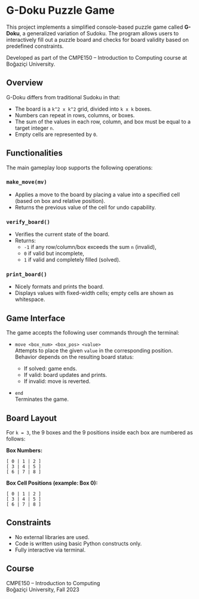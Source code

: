# G-Doku Puzzle Game

This project implements a simplified console-based puzzle game called **G-Doku**, a generalized variation of Sudoku. The program allows users to interactively fill out a puzzle board and checks for board validity based on predefined constraints.

Developed as part of the CMPE150 – Introduction to Computing course at Boğaziçi University.

## Overview

G-Doku differs from traditional Sudoku in that:
- The board is a `k^2 x k^2` grid, divided into `k x k` boxes.
- Numbers can repeat in rows, columns, or boxes.
- The sum of the values in each row, column, and box must be equal to a target integer `n`.
- Empty cells are represented by `0`.

## Functionalities

The main gameplay loop supports the following operations:

### `make_move(mv)`
- Applies a move to the board by placing a value into a specified cell (based on box and relative position).
- Returns the previous value of the cell for undo capability.

### `verify_board()`
- Verifies the current state of the board.
- Returns:
  - `-1` if any row/column/box exceeds the sum `n` (invalid),
  - `0` if valid but incomplete,
  - `1` if valid and completely filled (solved).

### `print_board()`
- Nicely formats and prints the board.
- Displays values with fixed-width cells; empty cells are shown as whitespace.

## Game Interface

The game accepts the following user commands through the terminal:

- `move <box_num> <box_pos> <value>`  
  Attempts to place the given `value` in the corresponding position. Behavior depends on the resulting board status:
  - If solved: game ends.
  - If valid: board updates and prints.
  - If invalid: move is reverted.

- `end`  
  Terminates the game.

## Board Layout

For `k = 3`, the 9 boxes and the 9 positions inside each box are numbered as follows:

**Box Numbers:**

```
[ 0 | 1 | 2 ]
[ 3 | 4 | 5 ]
[ 6 | 7 | 8 ]
```

**Box Cell Positions (example: Box 0):**

```
[ 0 | 1 | 2 ]
[ 3 | 4 | 5 ]
[ 6 | 7 | 8 ]
```

## Constraints

- No external libraries are used.
- Code is written using basic Python constructs only.
- Fully interactive via terminal.

## Course

CMPE150 – Introduction to Computing  
Boğaziçi University, Fall 2023
